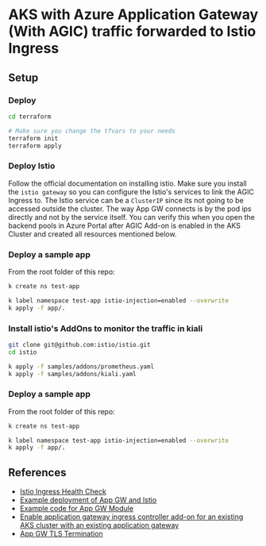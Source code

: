 # AKS with Azure Application Gateway (With AGIC) traffic forwarded to Istio Ingress
## Setup

### Deploy
```sh
cd terraform

# Make sure you change the tfvars to your needs
terraform init
terraform apply
```

### Deploy Istio

Follow the official documentation on installing istio. Make sure you install the `istio gateway` so you can configure the Istio's services to link the AGIC Ingress to.
The Istio service can be a `ClusterIP` since its not going to be accessed outside the cluster. The way App GW connects is by the pod ips directly and not by the service itself. You can verify this when you open the backend pools in Azure Portal after AGIC Add-on is enabled in the AKS Cluster and created all resources mentioned below.

### Deploy a sample app

From the root folder of this repo:

```sh
k create ns test-app

k label namespace test-app istio-injection=enabled --overwrite
k apply -f app/.
```

### Install istio's AddOns to monitor the traffic in kiali

```sh
git clone git@github.com:istio/istio.git
cd istio

k apply -f samples/addons/prometheus.yaml
k apply -f samples/addons/kiali.yaml
```

### Deploy a sample app

From the root folder of this repo:

```sh
k create ns test-app

k label namespace test-app istio-injection=enabled --overwrite
k apply -f app/.
```

## References

- [Istio Ingress Health Check](https://github.com/istio/istio/issues/9385#issuecomment-466788157)
- [Example deployment of App GW and Istio](https://itnext.io/using-application-gateway-waf-with-istio-315b907b8ed7)
- [Example code for App GW Module](https://github.com/aztfm/terraform-azurerm-application-gateway/blob/main/main.tf)
- [Enable application gateway ingress controller add-on for an existing AKS cluster with an existing application gateway](https://learn.microsoft.com/en-gb/azure/application-gateway/tutorial-ingress-controller-add-on-existing)
- [App GW TLS Termination](https://learn.microsoft.com/en-us/azure/application-gateway/ssl-overview)